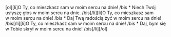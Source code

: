 [ol][li]O Ty, co mieszkasz sam w moim sercu na dnie! /bis * Niech Twój usłyszę głos w moim sercu na dnie. /bis[/li][li]O Ty, co mieszkasz sam w moim sercu na dnie! /bis * Daj Twą radością żyć w moim sercu na dnie! /bis[/li][li]O Ty, co mieszkasz sam w moim sercu na dnie! /bis * Daj, bym się w Tobie skrył w moim sercu na dnie! /bis[/li][/ol]